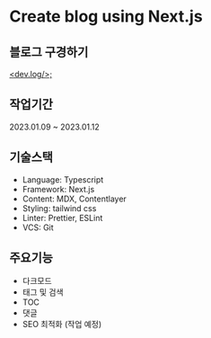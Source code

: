 # Create blog using Next.js

## 블로그 구경하기

[<dev.log/>;](https://youth-dev-log.vercel.app/)

## 작업기간

2023.01.09 ~ 2023.01.12

## 기술스택

- Language: Typescript
- Framework: Next.js
- Content: MDX, Contentlayer
- Styling: tailwind css
- Linter: Prettier, ESLint
- VCS: Git

## 주요기능

- 다크모드
- 태그 및 검색
- TOC
- 댓글
- SEO 최적화 (작업 예정)
